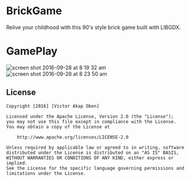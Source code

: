 # BrickGame
Relive your childhood with this 90's style brick game built with LIBGDX.

# GamePlay

![screen shot 2016-09-28 at 8 19 32 am](https://cloud.githubusercontent.com/assets/12980868/18904192/bd77a1bc-8554-11e6-926a-4dca8adae244.png)
![screen shot 2016-09-28 at 8 23 50 am](https://cloud.githubusercontent.com/assets/12980868/18904289/3a71972c-8555-11e6-9a56-7e4582bec4e6.png)

## License
```
Copyright [2016] [Victor Akap Oben]

Licensed under the Apache License, Version 2.0 (the "License");
you may not use this file except in compliance with the License.
You may obtain a copy of the License at

    http://www.apache.org/licenses/LICENSE-2.0

Unless required by applicable law or agreed to in writing, software
distributed under the License is distributed on an "AS IS" BASIS,
WITHOUT WARRANTIES OR CONDITIONS OF ANY KIND, either express or implied.
See the License for the specific language governing permissions and
limitations under the License.
```
